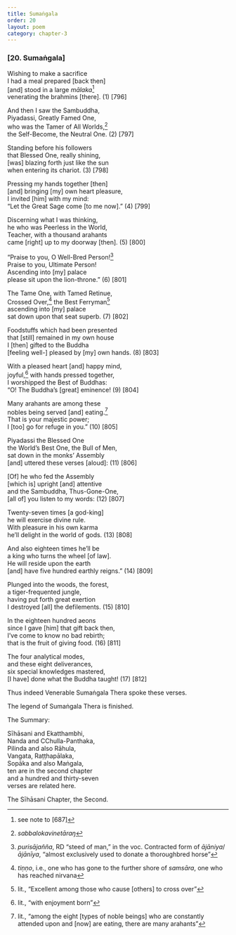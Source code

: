 ```yaml
---
title: Sumaṅgala
order: 20
layout: poem
category: chapter-3
---
```


### \[20. Sumaṅgala\]

Wishing to make a sacrifice  
I had a meal prepared \[back then\]  
\[and\] stood in a large *mālaka*[^1]  
venerating the brahmins \[there\]. (1) \[796\]

And then I saw the Sambuddha,  
Piyadassi, Greatly Famed One,  
who was the Tamer of All Worlds,[^2]  
the Self-Become, the Neutral One. (2) \[797\]

Standing before his followers  
that Blessed One, really shining,  
\[was\] blazing forth just like the sun  
when entering its chariot. (3) \[798\]

Pressing my hands together \[then\]  
\[and\] bringing \[my\] own heart pleasure,  
I invited \[him\] with my mind:  
“Let the Great Sage come \[to me now\].” (4) \[799\]

Discerning what I was thinking,  
he who was Peerless in the World,  
Teacher, with a thousand arahants  
came \[right\] up to my doorway \[then\]. (5) \[800\]

“Praise to you, O Well-Bred Person![^3]  
Praise to you, Ultimate Person!  
Ascending into \[my\] palace  
please sit upon the lion-throne.” (6) \[801\]

The Tame One, with Tamed Retinue,  
Crossed Over,[^4] the Best Ferryman[^5]  
ascending into \[my\] palace  
sat down upon that seat superb. (7) \[802\]

Foodstuffs which had been presented  
that \[still\] remained in my own house  
I \[then\] gifted to the Buddha  
\[feeling well-\] pleased by \[my\] own hands. (8) \[803\]

With a pleased heart \[and\] happy mind,  
joyful,[^6] with hands pressed together,  
I worshipped the Best of Buddhas:  
“O! The Buddha’s \[great\] eminence! (9) \[804\]

Many arahants are among these  
nobles being served \[and\] eating.[^7]  
That is your majestic power;  
I \[too\] go for refuge in you.” (10) \[805\]

Piyadassi the Blessed One  
the World’s Best One, the Bull of Men,  
sat down in the monks’ Assembly  
\[and\] uttered these verses \[aloud\]: (11) \[806\]

\[Of\] he who fed the Assembly  
\[which is\] upright \[and\] attentive  
and the Sambuddha, Thus-Gone-One,  
\[all of\] you listen to my words: (12) \[807\]

Twenty-seven times \[a god-king\]  
he will exercise divine rule.  
With pleasure in his own karma  
he’ll delight in the world of gods. (13) \[808\]

And also eighteen times he’ll be  
a king who turns the wheel \[of law\].  
He will reside upon the earth  
\[and\] have five hundred earthly reigns.” (14) \[809\]

Plunged into the woods, the forest,  
a tiger-frequented jungle,  
having put forth great exertion  
I destroyed \[all\] the defilements. (15) \[810\]

In the eighteen hundred aeons  
since I gave \[him\] that gift back then,  
I’ve come to know no bad rebirth;  
that is the fruit of giving food. (16) \[811\]

The four analytical modes,  
and these eight deliverances,  
six special knowledges mastered,  
\[I have\] done what the Buddha taught! (17) \[812\]

Thus indeed Venerable Sumaṅgala Thera spoke these verses.

The legend of Sumaṅgala Thera is finished.

The Summary:

Sīhāsani and Ekatthambhi,  
Nanda and <span class="diacritics" data-state="on">C</span><span class="no-diacritics" data-state="off">Ch</span>ulla-Panthaka,  
Pilinda and also Rāhula,  
Vangata, Raṭṭhapālaka,  
Sopāka and also Maṅgala,  
ten are in the second chapter  
and a hundred and thirty-seven  
verses are related here.

The Sīhāsani Chapter, the Second.

[^1]: see note to \[687\]

[^2]: *sabbalokavinetāraŋ*

[^3]: *purisājañña*, RD “steed of man,” in the voc. Contracted form of *ājāniya*/*ājānīya*, “almost exclusively used to donate a thoroughbred horse”

[^4]: *tiṇṇo*, i.e., one who has gone to the further shore of *samsāra*, one who has reached nirvana

[^5]: lit., “Excellent among those who cause \[others\] to cross over”

[^6]: lit., “with enjoyment born”

[^7]: lit., “among the eight \[types of noble beings\] who are constantly attended upon and \[now\] are eating, there are many arahants”

